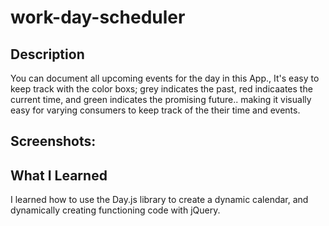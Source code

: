 # work-day-scheduler


## Description
 You can document all upcoming events for the day in this App., It's easy to keep track with the color boxs; grey indicates the past, red indicaates the current time, and green indicates the promising future.. making it visually easy for varying consumers to keep track of the their time and events.


 ## Screenshots:




 ## What I Learned
 I learned how to use the Day.js library to create a dynamic calendar, and dynamically creating functioning code with jQuery.